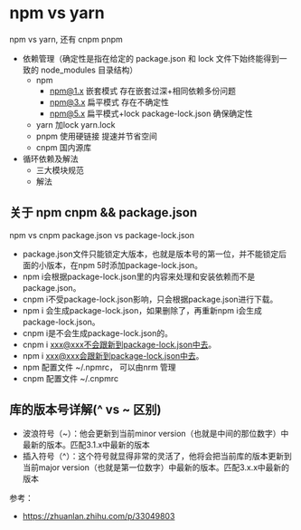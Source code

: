 # npm vs yarn

npm vs yarn, 还有 cnpm pnpm

- 依赖管理（确定性是指在给定的 package.json 和 lock 文件下始终能得到一致的 node_modules 目录结构）
  - npm
    - npm@1.x 嵌套模式 存在嵌套过深+相同依赖多份问题
    - npm@3.x 扁平模式 存在不确定性
    - npm@5.x 扁平模式+lock package-lock.json 确保确定性
  - yarn 加lock yarn.lock
  - pnpm 使用硬链接 提速并节省空间
  - cnpm 国内源库
- 循环依赖及解法
  - 三大模块规范
  - 解法

## 关于 npm cnpm && package.json

npm vs cnpm
package.json vs package-lock.json

- package.json文件只能锁定大版本，也就是版本号的第一位，并不能锁定后面的小版本，在npm 5时添加package-lock.json。
- npm i会根据package-lock.json里的内容来处理和安装依赖而不是package.json。
- cnpm i不受package-lock.json影响，只会根据package.json进行下载。
- npm i 会生成package-lock.json，如果删除了，再重新npm i会生成package-lock.json。
- cnpm i是不会生成package-lock.json的。
- cnpm i xxx@xxx不会跟新到package-lock.json中去。
- npm i xxx@xxx会跟新到package-lock.json中去。
- npm 配置文件 ~/.npmrc， 可以由nrm 管理
- cnpm 配置文件 ~/.cnpmrc

## 库的版本号详解(^ vs ~ 区别)

- 波浪符号（~）：他会更新到当前minor version（也就是中间的那位数字）中最新的版本。匹配3.1.x中最新的版本
- 插入符号（^）：这个符号就显得非常的灵活了，他将会把当前库的版本更新到当前major version（也就是第一位数字）中最新的版本。匹配3.x.x中最新的版本

参考：

- https://zhuanlan.zhihu.com/p/33049803
